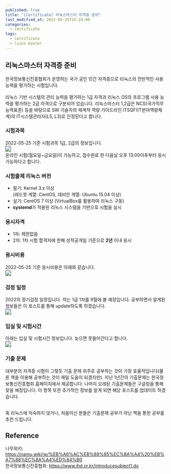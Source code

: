 ```yaml
---
published: true
title: "[Certificate] 리눅스마스터 자격증 준비"
last_modified_at: 2022-05-25T15:24:00
categories:
  - certificate
tags:
  - certificate
  - liunx master
---
```


## 리눅스마스터 자격증 준비
한국정보통신진흥협회가 운영하는 국가 공인 민간 자격증으로 리눅스의 전반적인 사용 능력을 평가하는 시험입니다.
<br><br>
리눅스 기반 시스템의 관리 능력을 평가하는 1급 자격과 리눅스 OS의 프로그램 사용 능력을 평가하는 2급 자격으로 구분되어 있습니다. 리눅스마스터 1,2급은 NCS(국가직무능력표준) 등을 바탕으로 SW 기술자의 체계적 역량 가이드라인 ITSQF(IT분야역량체계)의 IT시스템관리자(L5, L3)로 인정된다고 합니다.

### 시험과목
2022-05-25 기준 시험과목 1급, 2급의 정보입니다. <br>
<img src="https://user-images.githubusercontent.com/90759236/170149813-67254a8b-951b-4387-a50c-f200ba3c0c21.png" style="border: 1px solid grey; max-width: 80%; height: auto;"> <br>
온라인 시험(월요일~금요일)이 가능하고, 접수완료 한 다음날 오후 13:00이후부터 응시 가능하다고 합니다.

### 시험출제 리눅스 버전
* 필기: Kernel 3.x 이상<br>
(레드핫 계열: CentOS, 데비안 계열: Ubuntu 15.04 이상)
* 실기: CentOS 7 이상 (VirtualBox를 활용하여 리눅스 구동)
* <b>systemd</b>가 적용된 리눅스 시스템을 기반으로 시험을 실시

### 응시자격
* 1차: 제한없음
* 2차: 1차 시험 합격자에 한해 성적공개일 기준으로 <b>2년</b> 이내 응시

### 응시비용
2022-05-25 기준 응시비용은 아래와 같습니다. <br>
<img src="https://user-images.githubusercontent.com/90759236/170158608-df3027a5-4e83-41fb-aef6-b13922c3b9b1.png" style="border: 1px solid grey; max-width: 80%; height: auto;">

### 검정 일정
2022의 정기검정 일정입니다. 저는 1급 1차를 9월에 볼 예정입니다. 공부하면서 알게된 정보들은 이 포스트를 통해 update하도록 하겠습니다. <br>
<img src="https://user-images.githubusercontent.com/90759236/170159470-84fce4e7-e4f4-4a81-8b3e-91198cff989d.png" style="border: 1px solid grey; max-width: 80%; height: auto;">

### 입실 및 시험시간
아래는 입실 및 시험시간 정보입니다. 늦으면 못들어간다고 합니다. <br>
<img src="https://user-images.githubusercontent.com/90759236/170159905-79363909-2dc5-48b2-b76e-a35f618b314a.png" style="border: 1px solid grey; max-width: 80%; height: auto;">

### 기출 문제
대부분의 자격증 시험이 그렇듯 기출 문제 위주로 공부하는 것이 가장 효율적입니다(물론 책을 이용해 공부하는 것이 제일 도움이 되겠지만). 지난 1년간의 기출문제는 한국정보통신진흥협회 홈페이지에서 제공합니다. 나머지 오래된 기출문제들은 구글링을 통해 찾을 예정입니다. 이 항목 또한 추가적인 정보를 알게 되면 해당 포스트를 업데이트 하겠습니다. <br><br>

혹 리눅스에 익숙하지 않거나, 처음이신 분들은 기출문제 공부가 아닌 책을 통한 공부를 추천 드립니다.

## Reference
나무위키: https://namu.wiki/w/%EB%A6%AC%EB%88%85%EC%8A%A4%20%EB%A7%88%EC%8A%A4%ED%84%B0<br>
한국정보통신진흥협회: https://www.ihd.or.kr/introducesubject1.do